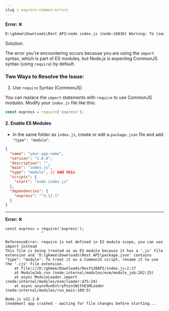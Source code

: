 ```yaml
---
slug : express-common-errors
---
```


**Error:** ❌
```sh
D:\gkmee\Downloads\Rest API>node index.js (node:16836) Warning: To load an ES module, set "type": "module" in the package.json or use the .mjs extension. (Use `node --trace-warnings ...` to show where the warning was created) D:\gkmee\Downloads\Rest API\index.js:1 import express from 'express'; ^^^^^^ SyntaxError: Cannot use import statement outside a module at wrapSafe (node:internal/modules/cjs/loader:1350:18) at Module._compile (node:internal/modules/cjs/loader:1379:20) at Module._extensions..js (node:internal/modules/cjs/loader:1518:10) at Module.load (node:internal/modules/cjs/loader:1249:32) at Module._load (node:internal/modules/cjs/loader:1065:12) at Function.executeUserEntryPoint [as runMain] (node:internal/modules/run_main:158:12) at node:internal/main/run_main_module:30:49 Node.js v22.2.0 D:\gkmee\Downloads\Rest API>
```

Solution:

The error you're encountering occurs because you are using the `import` syntax, which is part of ES modules, but Node.js is expecting CommonJS syntax (using `require`) by default.

### Two Ways to Resolve the Issue:

1. Use `require` Syntax (CommonJS)

You can replace the `import` statements with `require` to use CommonJS modules. Modify your `index.js` file like this:
```javascript
const express = require('express');
```


#### 2. Enable ES Modules


- In the same folder as `index.js`, create or edit a `package.json` file and add `"type": "module"`.

```json
{
  "name": "your-app-name",
  "version": "1.0.0",
  "description": "",
  "main": "index.js",
  "type": "module", // Add this
  "scripts": {
	"start": "node index.js"
  },
  "dependencies": {
	"express": "^4.17.1"
  }
}
```

---

**Error:** ❌
```
const express = require('express');
                ^

ReferenceError: require is not defined in ES module scope, you can use import instead
This file is being treated as an ES module because it has a '.js' file extension and 'D:\gkmee\Downloads\Rest API\package.json' contains "type": "module". To treat it as a CommonJS script, rename it to use the '.cjs' file extension.
    at file:///D:/gkmee/Downloads/Rest%20API/index.js:2:17
    at ModuleJob.run (node:internal/modules/esm/module_job:262:25)
    at async ModuleLoader.import (node:internal/modules/esm/loader:475:24)
    at async asyncRunEntryPointWithESMLoader (node:internal/modules/run_main:109:5)

Node.js v22.2.0
[nodemon] app crashed - waiting for file changes before starting...
```